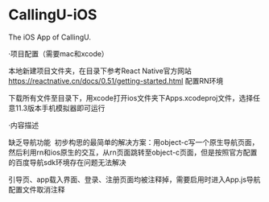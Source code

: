 # CallingU-iOS
The iOS App of CallingU. 


·项目配置（需要mac和xcode）

本地新建项目文件夹，在目录下参考React Native官方网站 https://reactnative.cn/docs/0.51/getting-started.html 配置RN环境

下载所有文件至目录下，用xcode打开ios文件夹下Apps.xcodeproj文件，选择任意11.3版本手机模拟器即可运行


·内容描述

缺乏导航功能  初步构思的最简单的解决方案：用object-c写一个原生导航页面，然后利用rn和ios原生的交互，从rn页面跳转至object-c页面，但是按照官方配置的百度导航sdk环境存在问题无法解决


引导页、app载入界面、登录、注册页面均被注释掉，需要启用时进入App.js导航配置文件取消注释
